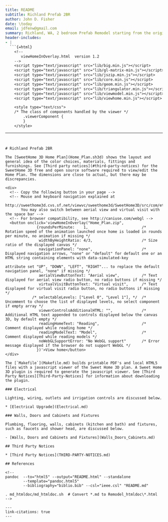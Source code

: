 ```yaml
---
title: README
subtitle: Richland Prefab 2BR
author: John D. Fisher
date: \today
email: jdfenw@gmail.com
summary: Richland, WA, 2 bedroom Prefab Remodel starting from the original floor plans, which are available from [@columbiaabc]. The dimensions have been updated to match the actual house.
header-includes:
- |
  ```{=html}
    <!--
       viewHomeInOverlay.html  version 1.2
    -->
    <script type="text/javascript" src="lib/big.min.js"></script>
    <script type="text/javascript" src="lib/gl-matrix-min.js"></script>
    <script type="text/javascript" src="lib/jszip.min.js"></script>
    <script type="text/javascript" src="lib/core.min.js"></script>
    <script type="text/javascript" src="lib/geom.min.js"></script>
    <script type="text/javascript" src="lib/triangulator.min.js"></script>
    <script type="text/javascript" src="lib/viewmodel.min.js"></script>
    <script type="text/javascript" src="lib/viewhome.min.js"></script>

    <style type="text/css">
    /* The class of components handled by the viewer */
        .viewerComponent {
        }
    </style>
  ```
---
```


# Richland Prefab 2BR

The [SweetHome 3D Home Plan](Home_Plan.sh3d) shows the layout and general idea of the color choices, materials, fittings and furnishings. See [Third party notices](#third-party-notices) for the SweetHome 3D free and open source software required to view/edit the Home Plan. The dimensions are close to actual, but there may be discrepancies.

<div>
  <!-- Copy the following button in your page -->
  <!-- Mouse and keyboard navigation explained at 
       http://sweethome3d.cvs.sf.net/viewvc/sweethome3d/SweetHome3D/src/com/eteks/sweethome3d/viewcontroller/resources/help/en/editing3DView.html 
       You may also switch between aerial view and virtual visit with the space bar -->
  <!-- For browser compatibility, see http://caniuse.com/webgl -->
  <button onclick='viewHomeInOverlay("Home_Plan.zip", 
              {roundsPerMinute:    1,                        /* Rotation speed of the animation launched once home is loaded in rounds per minute, no animation if missing */ 
               widthByHeightRatio: 4/3,                      /* Size ratio of the displayed canvas */
               navigationPanel: "none",                      /* Displayed navigation arrows, "none" or "default" for default one or an HTML string containing elements with data-simulated-key 
                                                                attribute set "UP", "DOWN", "LEFT", "RIGHT"... to replace the default navigation panel, "none" if missing */ 
               aerialViewButtonText: "Aerial view",          /* Text displayed for aerial view radio button, no radio buttons if missing */ 
               virtualVisitButtonText: "Virtual visit",      /* Text displayed for virtual visit radio button, no radio buttons if missing */
            /* selectableLevels: ["Level 0", "Level 1"], */  /* Uncomment to choose the list of displayed levels, no select component if empty array */
               viewerControlsAdditionalHTML: "",             /* Additional HTML text appended to controls displayed below the canvas 3D, by default empty */
               readingHomeText: "Reading",                   /* Comment displayed while reading home */
               readingModelText: "Model",                    /* Comment displayed while reading models */
               noWebGLSupportError: "No WebGL support"       /* Error message displayed if the browser do not support WebGL */
              })'>View home</button>
</div>

The [`Makefile`](Makefile.md) builds printable PDF's and local HTML5 files with a javascript viewer of the Sweet Home 3D plan. A Sweet Home 3D plugin is required to generate the javascript viewer. See [Third Party Notices][Third-Party-Notices] for information about downloading the plugin.

### Electrical

Lighting, wiring, outlets and irrigation controls are discussed below.

* [Electrical Upgrade](Electrical.md)

### Walls, Doors and Cabinets and Fixtures

Plumbing, flooring, walls, cabinets (kitchen and bath) and fixtures, such as faucets and shower head, are discussed below.

- [Walls, Doors and Cabinets and Fixtures](Walls_Doors_Cabinets.md)

## Third Party Notices

* [Third Party Notices](THIRD-PARTY-NOTICES.md)

## References

<!--
pandoc  --to="html5" --output="README.html" --standalone
        --template="pandoc.html5"
        --bibliography="biblio.bib" --csl="ieee.csl" "README.md"

. md_htmldoc/md_htmldoc.sh  # Convert *.md to Remodel_htmldoc\*.html
-->

---
link-citations: true
---
